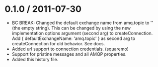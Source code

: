 0.1.0 / 2011-07-30
==================

  * BC BREAK: Changed the default exchange name from amq.topic to ''
    (the empty string).  This can be changed by using the new
    implementation options argument (second arg) to createConnection.
    Add { defaultExchangeName: 'amq.topic' } as second arg to
    createConnection for old behavior.  See docs.
  * Added url support to connection credentials. (squaremo)
  * Support for pristine messages and all AMQP properties.
  * Added this history file.
